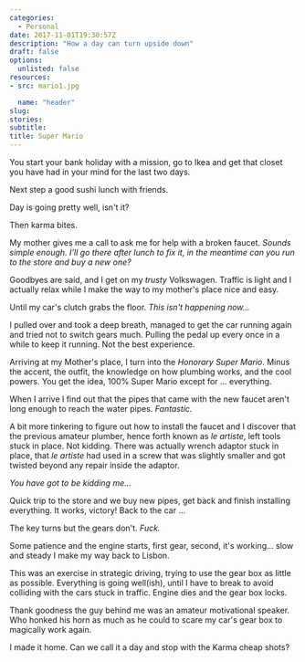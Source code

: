 ```yaml
---
categories: 
  - Personal
date: 2017-11-01T19:30:57Z
description: "How a day can turn upside down"
draft: false
options:
  unlisted: false
resources: 
- src: mario1.jpg

  name: "header"
slug:
stories:
subtitle: 
title: Super Mario
---
```


You start your bank holiday with a mission, go to Ikea and get that closet you have had in your mind for the last two days.

Next step a good sushi lunch with friends.

Day is going pretty well, isn't it?

Then karma bites.

My mother gives me a call to ask me for help with a broken faucet. _Sounds simple enough. I'll go there after lunch to fix it, in the meantime can you run to the store and buy a new one?_

Goodbyes are said, and I get on my _trusty_ Volkswagen. Traffic is light and I actually relax while I make the way to my mother's place nice and easy.

Until my car's clutch grabs the floor. _This isn't happening now..._ 

I pulled over and took a deep breath, managed to get the car running again and tried not to switch gears much. Pulling the pedal up every once in a while to keep it running. Not the best experience.

Arriving at my Mother's place, I turn into the *Honorary Super Mario*. Minus the accent, the outfit, the knowledge on how plumbing works, and the cool powers. You get the idea, 100% Super Mario except for ... everything.

When I arrive I find out that the pipes that came with the new faucet aren't long enough to reach the water pipes. _Fantastic._

A bit more tinkering to figure out how to install the faucet and I discover that the previous amateur plumber, hence forth known as _le artiste_, left tools stuck in place. Not kidding. There was actually wrench adaptor stuck in place, that _le artiste_ had used in a screw that was slightly smaller and got twisted beyond any repair inside the adaptor.

_You have got to be kidding me..._

Quick trip to the store and we buy new pipes, get back and finish installing everything. It works, victory! Back to the car ...

The key turns but the gears don't. _Fuck._

Some patience and the engine starts, first gear, second, it's working... slow and steady I make my way back to Lisbon.

This was an exercise in strategic driving, trying to use the gear box as little as possible. Everything is going well(ish), until I have to break to avoid colliding with the cars stuck in traffic. Engine dies and the gear box locks.

Thank goodness the guy behind me was an amateur motivational speaker. Who honked his horn as much as he could to scare my car's gear box to magically work again. 

I made it home. Can we call it a day and stop with the Karma cheap shots?
